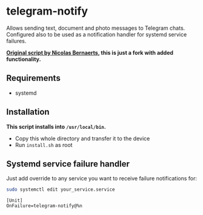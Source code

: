 # telegram-notify

Allows sending text, document and photo messages to Telegram chats.
Configured also to be used as a notification handler for systemd service failures.

**[Original script by Nicolas Bernaerts](https://github.com/NicolasBernaerts/debian-scripts/tree/master/telegram), this is just a fork with added functionality.**

## Requirements

- systemd

## Installation

**This script installs into `/usr/local/bin`.**

- Copy this whole directory and transfer it to the device
- Run `install.sh` as root

## Systemd service failure handler

Just add override to any service you want to receive failure notifications for:

```bash
sudo systemctl edit your_service.service
```

```
[Unit]
OnFailure=telegram-notify@%n
```
